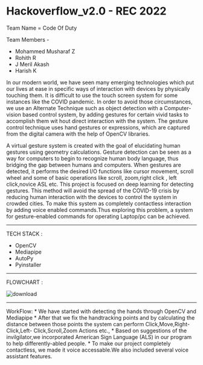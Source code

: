 # Hackoverflow_v2.0 - REC 2022
Team Name = Code Of Duty

Team Members -
 * Mohammed Musharaf Z
 * Rohith R
 * J Meril Akash 
 * Harish K

In our modern world, we have seen many emerging technologies which put our lives at ease in specific ways of interaction with devices by physically touching them.
 It is difficult to use the touch screen system for some instances like the COVID pandemic. In order to avoid those circumstances, we use an Alternate Technique such as object detection with 
a Computer-vision based control system, by adding gestures for certain vivid tasks to accomplish them wit
hout direct interaction with the system.
The gesture control technique uses hand gestures or expressions, which are captured from the digital camera with the help of OpenCV libraries.

A virtual gesture system is created with the goal of elucidating human gestures using geometry calculations. Gesture detection can be seen as a way for computers to begin 
to recognize human body language, thus bridging the gap between humans and computers. 
When gestures are detected, it performs the desired I/O functions like cursor movement, scroll 
wheel and some of basic operations like scroll, zoom,right click , left click,novice ASL etc.
This project is focused on deep learning for detecting gestures. This method will avoid the spread 
of the COVID-19 crisis by reducing human interaction with the devices to control the system in 
crowded cities. To make this system as completely contactless interaction by adding voice enabled commands.Thus exploring this problem, a system for gesture-enabled commands for 
operating Laptop/pc can be achieved.

-------------------------------------------------------------------------------------------------------------------------------------------------

TECH STACK :

  * OpenCV
  * Mediapipe
  * AutoPy
  * Pyinstaller
   --------------------------------------------------------------------------------------------------------
   
   FLOWCHART :
   
![download](https://user-images.githubusercontent.com/73353391/161372983-eb5ffcef-2b99-4a55-9cf7-1f3d8a068a72.jpg)

------------------------------------------------------------------------------------------------------------
WorkFlow:
    * We have started with detecting the hands through OpenCV and Mediapipe
    * After that we fix the handtracking points and by calculating the distance between those points the system can perform Click,Move,Right-Click,Left- Click,Scroll,Zoom Actions etc.,
    * Based on suggestions of the invilgilator,we incorporated American Sign Language (ALS) in our program to help differently-abled people.
    * To make our project completely contactless, we made it voice accessable.We also included several voice assistant features.
